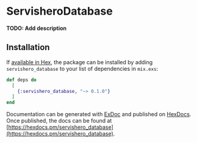 # ServisheroDatabase

**TODO: Add description**

## Installation

If [available in Hex](https://hex.pm/docs/publish), the package can be installed
by adding `servishero_database` to your list of dependencies in `mix.exs`:

```elixir
def deps do
  [
    {:servishero_database, "~> 0.1.0"}
  ]
end
```

Documentation can be generated with [ExDoc](https://github.com/elixir-lang/ex_doc)
and published on [HexDocs](https://hexdocs.pm). Once published, the docs can
be found at [https://hexdocs.pm/servishero_database](https://hexdocs.pm/servishero_database).

